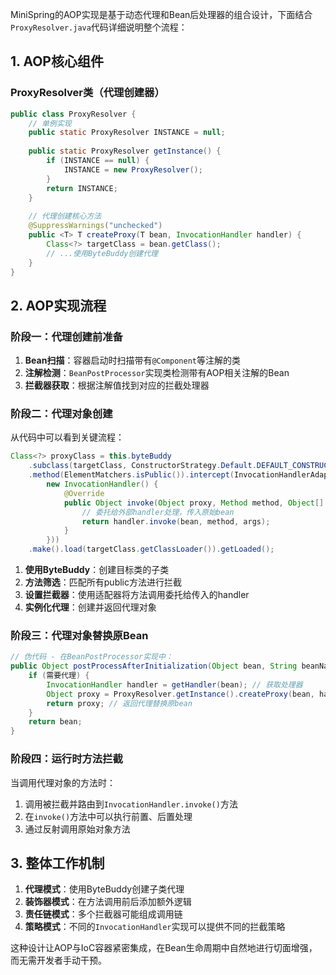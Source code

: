 

MiniSpring的AOP实现是基于动态代理和Bean后处理器的组合设计，下面结合`ProxyResolver.java`代码详细说明整个流程：

## 1. AOP核心组件

### ProxyResolver类（代理创建器）
```java
public class ProxyResolver {
    // 单例实现
    public static ProxyResolver INSTANCE = null;
    
    public static ProxyResolver getInstance() {
        if (INSTANCE == null) {
            INSTANCE = new ProxyResolver();
        }
        return INSTANCE;
    }
    
    // 代理创建核心方法
    @SuppressWarnings("unchecked")
    public <T> T createProxy(T bean, InvocationHandler handler) {
        Class<?> targetClass = bean.getClass();
        // ...使用ByteBuddy创建代理
    }
}
```

## 2. AOP实现流程

### 阶段一：代理创建前准备
1. **Bean扫描**：容器启动时扫描带有`@Component`等注解的类
2. **注解检测**：`BeanPostProcessor`实现类检测带有AOP相关注解的Bean
3. **拦截器获取**：根据注解值找到对应的拦截处理器

### 阶段二：代理对象创建
从代码中可以看到关键流程：
```java
Class<?> proxyClass = this.byteBuddy
    .subclass(targetClass, ConstructorStrategy.Default.DEFAULT_CONSTRUCTOR)
    .method(ElementMatchers.isPublic()).intercept(InvocationHandlerAdapter.of(
        new InvocationHandler() {
            @Override
            public Object invoke(Object proxy, Method method, Object[] args) throws Throwable {
                // 委托给外部handler处理，传入原始bean
                return handler.invoke(bean, method, args);
            }
        }))
    .make().load(targetClass.getClassLoader()).getLoaded();
```

1. **使用ByteBuddy**：创建目标类的子类
2. **方法筛选**：匹配所有public方法进行拦截
3. **设置拦截器**：使用适配器将方法调用委托给传入的handler
4. **实例化代理**：创建并返回代理对象

### 阶段三：代理对象替换原Bean
```java
// 伪代码 - 在BeanPostProcessor实现中：
public Object postProcessAfterInitialization(Object bean, String beanName) {
    if (需要代理) {
        InvocationHandler handler = getHandler(bean); // 获取处理器
        Object proxy = ProxyResolver.getInstance().createProxy(bean, handler);
        return proxy; // 返回代理替换原bean
    }
    return bean;
}
```

### 阶段四：运行时方法拦截
当调用代理对象的方法时：
1. 调用被拦截并路由到`InvocationHandler.invoke()`方法
2. 在`invoke()`方法中可以执行前置、后置处理
3. 通过反射调用原始对象方法

## 3. 整体工作机制

1. **代理模式**：使用ByteBuddy创建子类代理
2. **装饰器模式**：在方法调用前后添加额外逻辑
3. **责任链模式**：多个拦截器可能组成调用链
4. **策略模式**：不同的`InvocationHandler`实现可以提供不同的拦截策略

这种设计让AOP与IoC容器紧密集成，在Bean生命周期中自然地进行切面增强，而无需开发者手动干预。